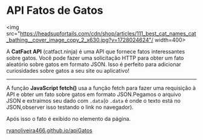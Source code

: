 # API Fatos de Gatos

<img src="https://headsupfortails.com/cdn/shop/articles/111_best_cat_names_cat_bathing__cover_image_copy_2_x630.jpg?v=1728024624"/ width=400>


A **CatFact API** (catfact.ninja) é uma API que fornece fatos interessantes sobre gatos. Você pode fazer uma solicitação HTTP para obter um fato aleatório sobre gatos em formato JSON. Isso é perfeito para adicionar curiosidades sobre gatos a seu site ou aplicativo!

---

A função **JavaScript fetch()** usa a função fetch para fazer uma requisição à API e obter um fato sobre gatos em formato JSON.Pegamos o arquivo JSON e extraimos seu dado com `.data`(o `.data` é onde o texto está no JSON,observer isso testando o link no navegador). 

Após isso o  fato é exibido no elemento da página.

[ryanoliveira466.github.io/apiGatos](https://ryanoliveira466.github.io/apiGatos/)


